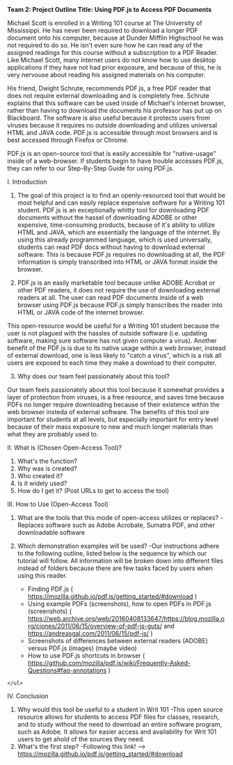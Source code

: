 <b>
Team 2: Project Outline
Title: Using PDF.js to Access PDF Documents
</b>
<p>
Michael Scott is enrolled in a Writing 101 course at The University of Mississippi. He has never been required to download a longer PDF document onto his computer, because at Dunder Mifflin Highschool he was not required to do so. He isn't even sure how he can read any of the assigned readings for this course without a subscription to a PDF Reader. Like Michael Scott, many internet users do not know how to use desktop applications if they have not had prior exposure, and because of this, he is very nervouse about reading his assigned materials on his computer. 

His friend, Dwight Schrute, recommends PDF.js, a free PDF reader that does not require external downloading and is completely free. Schrute explains that this software can be used inside of Michael's internet browser, rather than having to download the documents his professor has put up on Blackboard. The software is also useful because it protects users from viruses because it requires no outside downloading and utilizes universal HTML and JAVA code. PDF.js is accessible through most browsers and is best accessed through Firefox or Chrome. 

PDF.js is an open-source tool that is easily accessible for "native-usage" inside of a web-browser. If students begin to have trouble accesses PDF.js, they can refer to our Step-By-Step Guide for using PDF.js. 
</p>
<p>
I. Introduction
</p>
<p>
  
  1. The goal of this project is to find an openly-resourced tool that would be most helpful and can easily replace expensive software for a Writing 101 student. PDF.js is an exceptionally whitty tool for downloading PDF documents without the hassel of downloading ADOBE or other expensive, time-consuming products, because of it's ability to utilize HTML and JAVA, which are essentially the language of the internet. By using this already programmed language, which is used universally, students can read PDF docs without having to download external software. This is because PDF.js requires no downloading at all, the PDF information is simply transcribed into HTML or JAVA format inside the browser. 
  </p>
  <p>

2. PDF.js is an easily marketable tool because unlike ADOBE Acrobat or other PDF readers, it does not require the use of downloading external readers at all. The user can read PDF documents inside of a web browser using PDF.js because PDF.js simply transcribes the reader into HTML or JAVA code of the internet browser. 

This open-resource would be useful for a Writing 101 student because the user is not plagued with the hassles of outside software (i.e. updating software, making sure software has not given computer a virus). Another benefit of the PDF.js is due to its native usage within a web browser, instead of external download, one is less likely to "catch a virus", which is a risk all users are exposed to each time they make a download to their computer. 
</p>

  3. Why does our team feel passionately about this tool?
  
  Our team feels passionately about this tool because it somewhat provides a layer of protection from viruses, is a free resource, and saves time because PDFs no longer require downloading because of their existence within the web browser insteda of external software. The benefits of this tool are important for students at all levels, but especially important for entry level because of their mass exposure to new and much longer materials than what they are probably used to. 

II. What is (Chosen Open-Access Tool)?
  1. What's the function?
  2. Why was is created?  
  3. Who created it?
  4. Is it widely used?
  5. How do I get it? (Post URLs to get to access the tool)

III. How to Use (Open-Access Tool)

  1. What are the tools that this mode of open-access utilizes or replaces?
  	-Replaces software such as Adobe Acrobate, Sumatra PDF, and other downloadable software
	
  2. Which demonstration examples will be used?
 	-Our instructions adhere to the following outline, listed below is the sequence by which our tutorial will follow. All 		information will be broken down into different files instead of folders because there are few tasks faced by users
	when using this reader. 
	<ul>
	<li> Finding PDF.js ( https://mozilla.github.io/pdf.js/getting_started/#download )
	<li> Using example PDFs (screenshots), how to open PDFs in PDF.js (screenshots) 
	( https://web.archive.org/web/20160408133647/https://blog.mozilla.org/cjones/2011/06/15/overview-of-pdf-js-guts/  and https://andreasgal.com/2011/06/15/pdf-js/ )
	<li> Screenshots of differences between external readers (ADOBE) versus PDF.js (images) (maybe video)
	<li> How to use PDF.js shortcuts in browser 
	( https://github.com/mozilla/pdf.js/wiki/Frequently-Asked-Questions#faq-annotations )
	
	</ul>
	

                                                                  
IV. Conclusion
  1. Why would this tool be useful to a student in Writ 101
  	-This open source resource allows for students to access PDF files for classes, research, and to study without the need to download an entire software program, such as Adobe. It allows for easier access and availability for Writ 101 	users to get ahold of the sources they need. 
  2. What's the first step?
  	-Following this link! --> https://mozilla.github.io/pdf.js/getting_started/#download
  </p>
